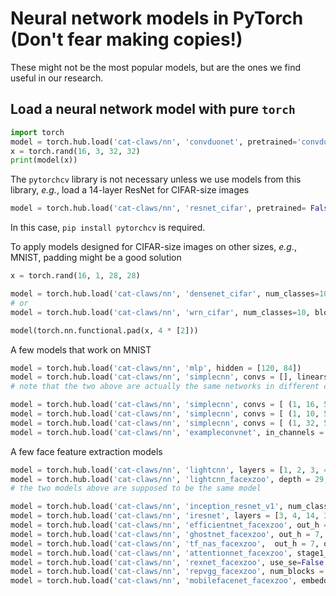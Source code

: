 # Neural network models in PyTorch (Don't fear making copies!)
These might not be the most popular models, but are the ones we find useful in our research.

## Load a neural network model with pure ```torch```
```python
import torch
model = torch.hub.load('cat-claws/nn', 'convduonet', pretrained='convduonet_JQyC', in_channels = 3)
x = torch.rand(16, 3, 32, 32)
print(model(x))
```

The ```pytorchcv``` library is not necessary unless we use models from this library, _e.g._, load a 14-layer ResNet for CIFAR-size images
```python
model = torch.hub.load('cat-claws/nn', 'resnet_cifar', pretrained= False, num_classes=10, blocks=14, bottleneck=False, in_channels = 1)
```
In this case, ```pip install pytorchcv``` is required.

To apply models designed for CIFAR-size images on other sizes, _e.g._, MNIST, padding might be a good solution
```python
x = torch.rand(16, 1, 28, 28)

model = torch.hub.load('cat-claws/nn', 'densenet_cifar', num_classes=10, blocks=10, growth_rate=12, bottleneck=False, in_channels = 1)
# or
model = torch.hub.load('cat-claws/nn', 'wrn_cifar', num_classes=10, blocks=10, width_factor=4, in_channels = 1)

model(torch.nn.functional.pad(x, 4 * [2]))
```

A few models that work on MNIST
```python
model = torch.hub.load('cat-claws/nn', 'mlp', hidden = [120, 84])
model = torch.hub.load('cat-claws/nn', 'simplecnn', convs = [], linears = [784, 120, 84], pretrained = 'mlp_784_120_84_GdyC')
# note that the two above are actually the same networks in different coding style

model = torch.hub.load('cat-claws/nn', 'simplecnn', convs = [ (1, 16, 5), (16, 24, 5) ], linears = [24*4*4, 100], pretrained = 'simplecnn_5_16_24_100_ebyC')
model = torch.hub.load('cat-claws/nn', 'simplecnn', convs = [ (1, 10, 5), (10, 20, 5) ], linears = [320, 50], pretrained = 'simplecnn_5_10_20_50_ibyC')
model = torch.hub.load('cat-claws/nn', 'simplecnn', convs = [ (1, 32, 5, 1, 2),  (32, 64, 5, 1, 2)], linears = [64*7*7, 1024], pretrained = 'simplecnn_5_32_64_1024_dbyC')
model = torch.hub.load('cat-claws/nn', 'exampleconvnet', in_channels = 1, pretrained = 'exampleconvnet_cbyC')
```

A few face feature extraction models
```python
model = torch.hub.load('cat-claws/nn', 'lightcnn', layers = [1, 2, 3, 4], pretrained = 'lightcnn29')
model = torch.hub.load('cat-claws/nn', 'lightcnn_facexzoo', depth = 29, drop_ratio = 0.2, out_h = 7, out_w = 7, feat_dim = 512, pretrained = 'lightcnn_facexzoo')
# the two models above are supposed to be the same model

model = torch.hub.load('cat-claws/nn', 'inception_resnet_v1', num_classes = 8631, pretrained = 'inceptionresnetv1_vggface2')
model = torch.hub.load('cat-claws/nn', 'iresnet', layers = [3, 4, 14, 3], pretrained = 'inceptionresnetv1_vggface2')
model = torch.hub.load('cat-claws/nn', 'efficientnet_facexzoo', out_h = 7, out_w = 7, feat_dim = 512, pretrained = 'efficientnet_facexzoo')
model = torch.hub.load('cat-claws/nn', 'ghostnet_facexzoo', out_h = 7, out_w = 7, feat_dim = 512, pretrained = 'ghostnet_facexzoo')
model = torch.hub.load('cat-claws/nn', 'tf_nas_facexzoo',  out_h = 7, out_w = 7, feat_dim = 512, pretrained = 'tfnas_facexzoo')
model = torch.hub.load('cat-claws/nn', 'attentionnet_facexzoo', stage1_modules = 1, stage2_modules = 2, stage3_modules = 3,  out_h = 7, out_w = 7, feat_dim = 512, pretrained = 'attentionnet_facexzoo')
model = torch.hub.load('cat-claws/nn', 'rexnet_facexzoo', use_se=False, pretrained = 'rexnet_facexzoo')
model = torch.hub.load('cat-claws/nn', 'repvgg_facexzoo', num_blocks = [2, 4, 14, 1], width_multiplier = [0.75, 0.75, 0.75, 2.5], pretrained = 'repvgg_facexzoo')
model = torch.hub.load('cat-claws/nn', 'mobilefacenet_facexzoo', embedding_size = 512, out_h = 7, out_w = 7) # unfortunately, I did not get pretrained weights
```

